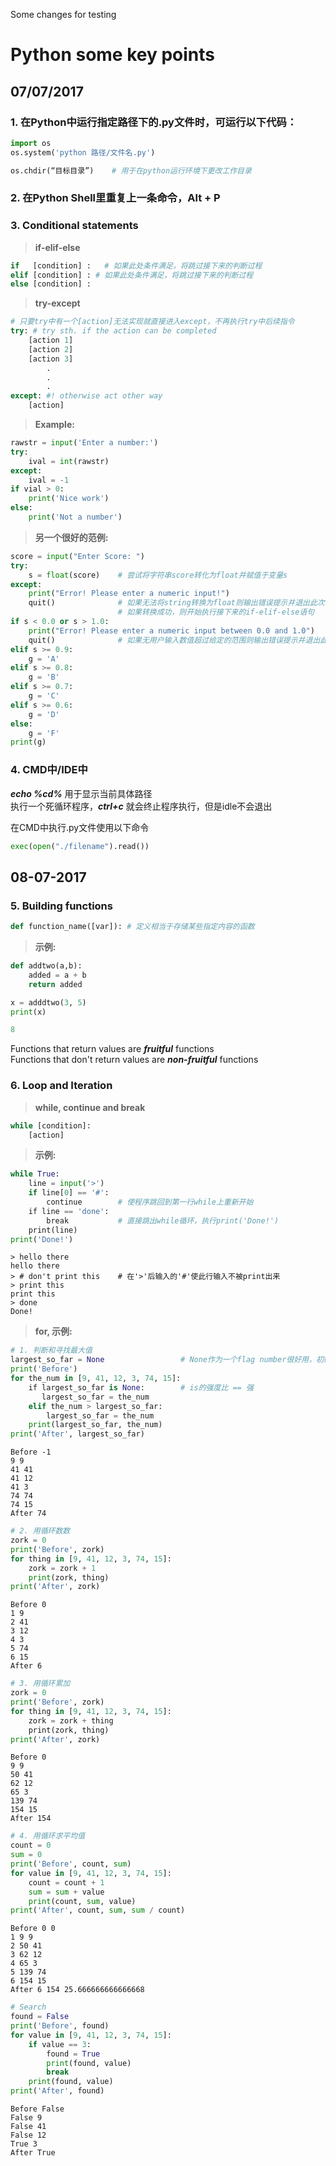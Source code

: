 Some changes for testing
# Python some key points

## 07/07/2017

### 1. 在Python中运行指定路径下的.py文件时，可运行以下代码：
```python
import os
os.system('python 路径/文件名.py')

os.chdir(“目标目录”)    # 用于在python运行环境下更改工作目录
```

### 2. 在Python Shell里重复上一条命令，Alt + P

### 3. Conditional statements
> **if-elif-else**
```python
if   [condition] :   # 如果此处条件满足，将跳过接下来的判断过程
elif [condition] : # 如果此处条件满足，将跳过接下来的判断过程
else [condition] :
```
> **try-except**
```python
# 只要try中有一个[action]无法实现就直接进入except，不再执行try中后续指令
try: # try sth. if the action can be completed
    [action 1]
    [action 2]
    [action 3]
        .
        .
        .
except: #! otherwise act other way
    [action]
```
> **Example:**
```python
rawstr = input('Enter a number:')
try:
    ival = int(rawstr)
except:
    ival = -1
if vial > 0:
    print('Nice work')
else:
    print('Not a number')
```
> **另一个很好的范例:**
```python
score = input("Enter Score: ")
try:
    s = float(score)    # 尝试将字符串score转化为float并赋值于变量s
except:
    print("Error! Please enter a numeric input!")
    quit()              # 如果无法将string转换为float则输出错误提示并退出此次程序执行
                        # 如果转换成功，则开始执行接下来的if-elif-else语句
if s < 0.0 or s > 1.0:
    print("Error! Please enter a numeric input between 0.0 and 1.0")
    quit()              # 如果无用户输入数值超过给定的范围则输出错误提示并退出此次程序执行
elif s >= 0.9:
    g = 'A'
elif s >= 0.8:
    g = 'B'
elif s >= 0.7:
    g = 'C'
elif s >= 0.6:
    g = 'D'
else:
    g = 'F'
print(g)
```

### 4. CMD中/IDE中
***echo %cd%*** 用于显示当前具体路径</br>
执行一个死循环程序，***ctrl+c*** 就会终止程序执行，但是idle不会退出

在CMD中执行.py文件使用以下命令
```python
exec(open("./filename").read())
```

## 08-07-2017

### 5. Building functions
```python
def function_name([var]): # 定义相当于存储某些指定内容的函数
```
> **示例:**
```python
def addtwo(a,b):
    added = a + b
    return added

x = adddtwo(3, 5)
print(x)

8
```

Functions that return values are ***fruitful*** functions </br>
Functions that don't return values are ***non-fruitful*** functions

### 6. Loop and Iteration
> **while, continue and break**
```python
while [condition]:
    [action]
```
> **示例:**
```python
while True:
    line = input('>')
    if line[0] == '#':
        continue        # 使程序跳回到第一行while上重新开始
    if line == 'done':
        break           # 直接跳出while循环，执行print('Done!')
    print(line)
print('Done!')
```
```
> hello there
hello there
> # don't print this    # 在'>'后输入的'#'使此行输入不被print出来
> print this
print this
> done
Done!
```
> **for, 示例:**
```python
# 1. 判断和寻找最大值
largest_so_far = None                 # None作为一个flag number很好用，初始值
print('Before')
for the_num in [9, 41, 12, 3, 74, 15]:
    if largest_so_far is None:        # is的强度比 == 强
       largest_so_far = the_num
    elif the_num > largest_so_far:
        largest_so_far = the_num
    print(largest_so_far, the_num)
print('After', largest_so_far)
```
```
Before -1
9 9
41 41
41 12
41 3
74 74
74 15
After 74
```
```python
# 2. 用循环数数
zork = 0
print('Before', zork)
for thing in [9, 41, 12, 3, 74, 15]:
    zork = zork + 1
    print(zork, thing)
print('After', zork)
```
```
Before 0
1 9
2 41
3 12
4 3
5 74
6 15
After 6
```
```python
# 3. 用循环累加
zork = 0
print('Before', zork)
for thing in [9, 41, 12, 3, 74, 15]:
    zork = zork + thing
    print(zork, thing)
print('After', zork)
```
```
Before 0
9 9
50 41
62 12
65 3
139 74
154 15
After 154
```
```python
# 4. 用循环求平均值
count = 0
sum = 0
print('Before', count, sum)
for value in [9, 41, 12, 3, 74, 15]:
    count = count + 1
    sum = sum + value
    print(count, sum, value)
print('After', count, sum, sum / count)
```
```
Before 0 0
1 9 9
2 50 41
3 62 12
4 65 3
5 139 74
6 154 15
After 6 154 25.666666666666668
```
```python
# Search
found = False
print('Before', found)
for value in [9, 41, 12, 3, 74, 15]:
    if value == 3:
        found = True
        print(found, value)
        break
    print(found, value)
print('After', found)
```
```
Before False
False 9
False 41
False 12
True 3
After True
```
